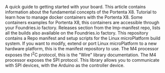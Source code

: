 <EssentialsColumn title="First Steps">
    <EssentialElement title="Quickstart Guide" link="http://docs.arduino.cc/tutorials/portenta-x8/out-of-the-box">
        A quick guide to getting started with your board.
    </EssentialElement>
    <EssentialElement link="https://docs.arduino.cc/tutorials/portenta-x8/x8-fundamentals" title="Fundamentals of Portenta X8" type="tutorial">
        This article contains information about the fundamental concepts of the Portenta X8.
    </EssentialElement>
    <EssentialElement link="https://docs.arduino.cc/tutorials/portenta-x8/docker-container" title="Containers management" type="tutorial">
        Tutorial to learn how to manage docker containers with the Portenta X8.
    </EssentialElement>
</EssentialsColumn>
    
<EssentialsColumn title="Suggested Repositories">
    <EssentialElement link="https://github.com/arduino/portenta-containers" title="Portenta X8 containers" type="article">
        Some containers examples for Portenta X8, this containers are accessible through your Foundries.io factory.
    </EssentialElement>
    <EssentialElement link="https://github.com/arduino/lmp-manifest/releases" title="OS Images" type="tutorial">
        Releases section from the lmp-manifest repo, lists all the builds also available on the Foundries.io factory.
    </EssentialElement>
    <EssentialElement link="https://github.com/arduino/lmp-manifest" title="Manifest repository" type="article">
        This repository contains a Repo manifest and setup scripts for the Linux microPlatform build system. If you want to modify, extend or port Linux microPlatform to a new hardware platform, this is the manifest repository to use.
    </EssentialElement>
</EssentialsColumn>

<EssentialsColumn title="Suggested libraries">
      <EssentialElement link="https://www.arduino.cc/en/Reference/Wire" title="Arduino Wire" type="library">
            The M4 processor exposes the I<sup>2</sup>C protocol, this is the "Wire" library documentation.
    </EssentialElement>
      <EssentialElement link="https://www.arduino.cc/reference/en/language/functions/communication/spi/" title="Arduino SPI" type="library">
            The M4 processor exposes the SPI protocol. This library allows you to communicate with SPI devices, with the Arduino as the controller device.
    </EssentialElement>
</EssentialsColumn>
